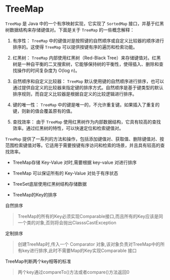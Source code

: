# TreeMap

`TreeMap` 是 Java 中的一个有序映射实现，它实现了 `SortedMap` 接口，并基于红黑树数据结构来存储键值对。下面是关于 `TreeMap` 的一些概念解释：

1. 有序性：
`TreeMap` 中的键值对是按照键的自然顺序或自定义比较器的顺序进行排序的。这使得 `TreeMap` 可以提供按键有序的遍历和检索功能。

2. 红黑树：
`TreeMap` 内部使用红黑树（Red-Black Tree）来存储键值对。红黑树是一种自平衡的二叉搜索树，它能够保持树的平衡性，使得插入、删除和查找操作的时间复杂度为 O(log n)。

3. 自然顺序和自定义比较器：
`TreeMap` 默认使用键的自然顺序进行排序，也可以通过提供自定义的比较器来指定键的排序方式。自然顺序是基于键类型的默认排序规则，而自定义比较器是根据自定义的比较逻辑进行排序。

4. 键的唯一性：
`TreeMap` 中的键是唯一的，不允许重复键。如果插入了重复的键，则新的值会覆盖原有的值。

5. 查找效率：
由于 `TreeMap` 使用红黑树作为内部数据结构，它具有较高的查找效率。通过红黑树的特性，可以快速定位和检索键值对。

`TreeMap` 提供了一系列的方法和操作，包括添加键值对、获取值、删除键值对、按范围检索键值对等。它适用于需要按键有序访问和检索的场景，并且具有较高的查找效率。

- TreeMap存储 Key-Value 对时,需要根据 key-value 对进行排序

- TreeMap 可以保证所有的 Key-Value 对处于有序状态

- TreeSet底层使用红黑树结构存储数据

- TreeMap的Key的排序

自然排序

> TreeMap的所有的Key必须实现Comparable接口,而且所有的Key应该是同一个类的对象,否则将会抛出ClasssCastException

定制排序

> 创建TreeMap时,传入一个 Comparator 对象,该对象负责对TreeMap中的所有key进行排序,此时不需要Map的Key实现Comparable 接口

TreeMap判断两个key相等的标准

> 两个key通过compareTo()方法或者compare()方法返回0

